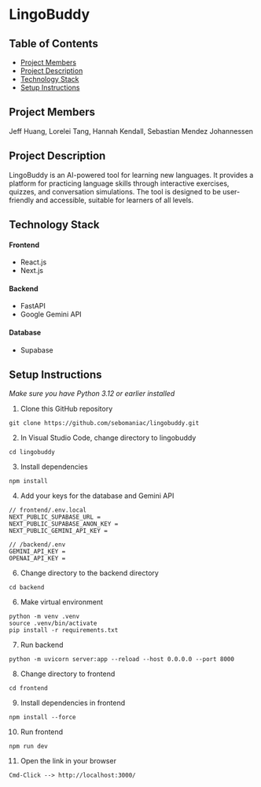 # LingoBuddy
 
## Table of Contents
- [Project Members](#project-members)
- [Project Description](#project-description)
- [Technology Stack](#technology-stack)
- [Setup Instructions](#setup-instructions)

## Project Members
Jeff Huang, Lorelei Tang, Hannah Kendall, Sebastian Mendez Johannessen

## Project Description
LingoBuddy is an AI-powered tool for learning new languages. It provides a platform for practicing language skills through interactive exercises, quizzes, and conversation simulations. The tool is designed to be user-friendly and accessible, suitable for learners of all levels.

## Technology Stack
#### Frontend
- React.js
- Next.js

#### Backend
- FastAPI
- Google Gemini API

#### Database
- Supabase

## Setup Instructions
*Make sure you have Python 3.12 or earlier installed*

1. Clone this GitHub repository
```
git clone https://github.com/sebomaniac/lingobuddy.git
```

2. In Visual Studio Code, change directory to lingobuddy
```
cd lingobuddy
```

3. Install dependencies
```
npm install
```

4. Add your keys for the database and Gemini API
```
// frontend/.env.local
NEXT_PUBLIC_SUPABASE_URL =
NEXT_PUBLIC_SUPABASE_ANON_KEY =
NEXT_PUBLIC_GEMINI_API_KEY =

// /backend/.env
GEMINI_API_KEY =
OPENAI_API_KEY =
```

6. Change directory to the backend directory
```
cd backend
```

6. Make virtual environment
```
python -m venv .venv
source .venv/bin/activate
pip install -r requirements.txt
```

7. Run backend
```
python -m uvicorn server:app --reload --host 0.0.0.0 --port 8000
```

8. Change directory to frontend
```
cd frontend
```

9. Install dependencies in frontend
```
npm install --force
```

10. Run frontend
```
npm run dev
```

11. Open the link in your browser
```
Cmd-Click --> http://localhost:3000/
```
